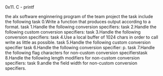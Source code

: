 0x11. C - printf

the alx software enginnering program of the  team project
the task include the following 
task 0.Write a function that produces output according to a format.
task 1.Handle the following conversion specifiers:
task 2.Handle the following custom conversion specifiers:
task 3.Handle the following conversion specifiers:
task 4.Use a local buffer of 1024 chars in order to call write as little as possible.
task 5.Handle the following custom conversion specifier
task 6.Handle the following conversion specifier: p.
task 7.Handle the following flag characters for non-custom conversion specifierstask 8.Handle the following length modifiers for non-custom conversion specifiers:
task 9.andle the field width for non-custom conversion specifiers.

